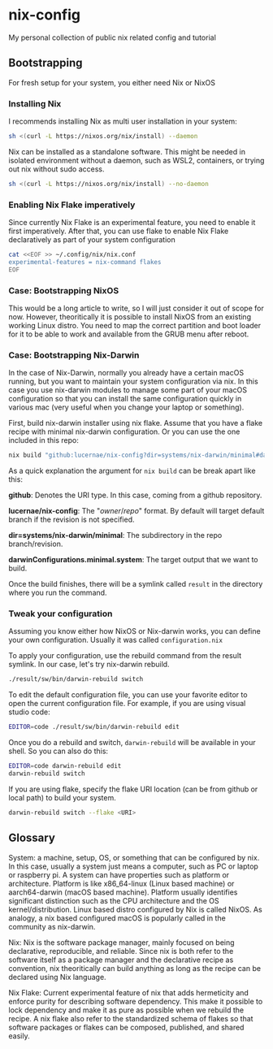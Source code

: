 # nix-config
My personal collection of public nix related config and tutorial

## Bootstrapping

For fresh setup for your system, you either need Nix or NixOS

### Installing Nix

I recommends installing Nix as multi user installation in your system:

```bash
sh <(curl -L https://nixos.org/nix/install) --daemon
```

Nix can be installed as a standalone software. This might be needed in isolated environment without a daemon, such as 
WSL2, containers, or trying out nix without sudo access.

```bash
sh <(curl -L https://nixos.org/nix/install) --no-daemon
```

### Enabling Nix Flake imperatively

Since currently Nix Flake is an experimental feature, you need to enable it first imperatively. After that, you can use 
flake to enable Nix Flake declaratively as part of your system configuration

```bash
cat <<EOF >> ~/.config/nix/nix.conf
experimental-features = nix-command flakes
EOF
```

### Case: Bootstrapping NixOS

This would be a long article to write, so I will just consider it out of scope for now. However, theoritically it is 
possible to install NixOS from an existing working Linux distro. You need to map the correct partition and 
boot loader for it to be able to work and available from the GRUB menu after reboot.

### Case: Bootstrapping Nix-Darwin

In the case of Nix-Darwin, normally you already have a certain macOS running, but you want to maintain your 
system configuration via nix. In this case you use nix-darwin modules to manage some part of your macOS 
configuration so that you can install the same configuration quickly in various mac (very useful when you 
change your laptop or something).

First, build nix-darwin installer using nix flake. Assume that you have a flake recipe with minimal nix-darwin configuration.
Or you can use the one included in this repo:

```bash
nix build "github:lucernae/nix-config?dir=systems/nix-darwin/minimal#darwinConfigurations.minimal.system"
```

As a quick explanation the argument for `nix build` can be break apart like this:

**github**: Denotes the URI type. In this case, coming from a github repository.

**lucernae/nix-config**: The "*owner*/*repo*" format. By default will target default branch if the revision is not specified.

**dir=systems/nix-darwin/minimal**: The subdirectory in the repo branch/revision.

**darwinConfigurations.minimal.system**: The target output that we want to build.

Once the build finishes, there will be a symlink called `result` in the directory where you run the command.

### Tweak your configuration

Assuming you know either how NixOS or Nix-darwin works, you can define your own configuration. Usually it was called `configuration.nix`

To apply your configuration, use the rebuild command from the result symlink. In our case, let's try nix-darwin rebuild.

```bash
./result/sw/bin/darwin-rebuild switch
```

To edit the default configuration file, you can use your favorite editor to open the current configuration file.
For example, if you are using visual studio code:

```bash
EDITOR=code ./result/sw/bin/darwin-rebuild edit
```

Once you do a rebuild and switch, `darwin-rebuild` will be available in your shell. So you can also do this:

```bash
EDITOR=code darwin-rebuild edit
darwin-rebuild switch
```

If you are using flake, specify the flake URI location (can be from github or local path) to build your system.

```bash
darwin-rebuild switch --flake <URI>
```

## Glossary

System: a machine, setup, OS, or something that can be configured by nix. In this case, usually a system just means a 
computer, such as PC or laptop or raspberry pi. A system can have properties such as platform or architecture. Platform 
is like x86_64-linux (Linux based machine) or aarch64-darwin (macOS based machine). Platform usually identifies 
significant distinction such as the CPU architecture and the OS kernel/distribution. Linux based distro configured by Nix 
is called NixOS. As analogy, a nix based configured macOS is popularly called in the community as nix-darwin.

Nix: Nix is the software package manager, mainly focused on being declarative, reproducible, and reliable. Since nix 
is both refer to the software itself as a package manager and the declarative recipe as convention, nix theoritically can 
build anything as long as the recipe can be declared using Nix language.

Nix Flake: Current experimental feature of nix that adds hermeticity and enforce purity for describing software 
dependency. This make it possible to lock dependency and make it as pure as possible when we rebuild the recipe.
A nix flake also refer to the standardized schema of flakes so that software packages or flakes can be composed,
published, and shared easily.